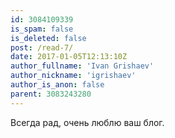 ```yaml
---
id: 3084109339
is_spam: false
is_deleted: false
post: /read-7/
date: 2017-01-05T12:13:10Z
author_fullname: 'Ivan Grishaev'
author_nickname: 'igrishaev'
author_is_anon: false
parent: 3083243280
---
```


<p>Всегда рад, очень люблю ваш блог.</p>
